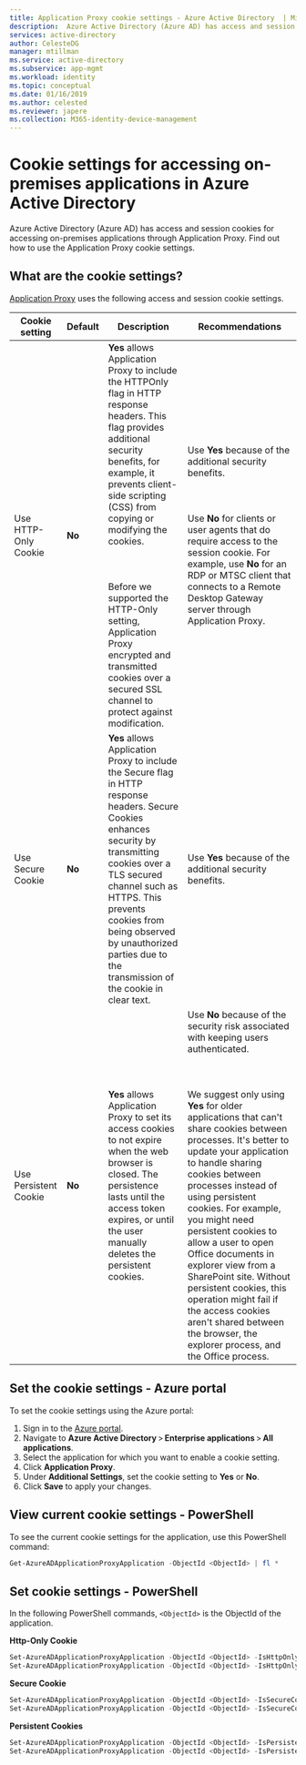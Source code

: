 ```yaml
---
title: Application Proxy cookie settings - Azure Active Directory  | Microsoft Docs
description:  Azure Active Directory (Azure AD) has access and session cookies for accessing on-premises applications through Application Proxy. In this article, you'll find out how to use and configure the cookie settings. 
services: active-directory
author: CelesteDG
manager: mtillman
ms.service: active-directory
ms.subservice: app-mgmt
ms.workload: identity
ms.topic: conceptual
ms.date: 01/16/2019
ms.author: celested
ms.reviewer: japere
ms.collection: M365-identity-device-management
---
```


# Cookie settings for accessing on-premises applications in Azure Active Directory

Azure Active Directory (Azure AD) has access and session cookies for accessing on-premises applications through Application Proxy. Find out how to use the Application Proxy cookie settings. 

## What are the cookie settings?

[Application Proxy](application-proxy.md) uses the following access and session cookie settings.

| Cookie setting | Default | Description | Recommendations |
| -------------- | ------- | ----------- | --------------- |
| Use HTTP-Only Cookie | **No** | **Yes** allows Application Proxy to include the HTTPOnly flag in HTTP response headers. This flag provides additional security benefits, for example, it prevents client-side scripting (CSS) from copying or modifying the cookies.<br></br><br></br>Before we supported the HTTP-Only setting, Application Proxy encrypted and transmitted cookies over a secured SSL channel to protect against modification. | Use **Yes** because of the additional security benefits.<br></br><br></br>Use **No** for clients or user agents that do require access to the session cookie. For example, use **No** for an RDP or MTSC client that connects to  a Remote Desktop Gateway server through Application Proxy.|
| Use Secure Cookie | **No** | **Yes** allows Application Proxy to include the Secure flag in HTTP response headers. Secure Cookies enhances security by transmitting cookies over a TLS secured channel such as HTTPS. This prevents cookies from being observed by unauthorized parties due to the transmission of the cookie in clear text. | Use **Yes** because of the additional security benefits.|
| Use Persistent Cookie | **No** | **Yes** allows Application Proxy to set its access cookies to not expire when the web browser is closed. The persistence lasts until the access token expires, or until the user manually deletes the persistent cookies. | Use **No** because of the security risk associated with keeping users authenticated.<br></br><br></br>We suggest only using **Yes** for older applications that can't share cookies between processes. It's better to update your application to handle sharing cookies between processes instead of using persistent cookies. For example, you might need persistent cookies to allow a user to open Office documents in explorer view from a SharePoint site. Without persistent cookies, this operation might fail if the access cookies aren't shared between the browser, the explorer process, and the Office process. |

## Set the cookie settings - Azure portal
To set the cookie settings using the Azure portal:

1. Sign in to the [Azure portal](https://portal.azure.com). 
2. Navigate to **Azure Active Directory** > **Enterprise applications** > **All applications**.
3. Select the application for which you want to enable a cookie setting.
4. Click **Application Proxy**.
5. Under **Additional Settings**, set the cookie setting to **Yes** or **No**.
6. Click **Save** to apply your changes. 

## View current cookie settings - PowerShell

To see the current cookie settings for the application, use this PowerShell command:  

```powershell
Get-AzureADApplicationProxyApplication -ObjectId <ObjectId> | fl * 
```

## Set cookie settings - PowerShell

In the following PowerShell commands, ```<ObjectId>``` is the ObjectId of the application. 

**Http-Only Cookie** 

```powershell
Set-AzureADApplicationProxyApplication -ObjectId <ObjectId> -IsHttpOnlyCookieEnabled $true 
Set-AzureADApplicationProxyApplication -ObjectId <ObjectId> -IsHttpOnlyCookieEnabled $false 
```

**Secure Cookie**

```powershell
Set-AzureADApplicationProxyApplication -ObjectId <ObjectId> -IsSecureCookieEnabled $true 
Set-AzureADApplicationProxyApplication -ObjectId <ObjectId> -IsSecureCookieEnabled $false 
```

**Persistent Cookies**

```powershell
Set-AzureADApplicationProxyApplication -ObjectId <ObjectId> -IsPersistentCookieEnabled $true 
Set-AzureADApplicationProxyApplication -ObjectId <ObjectId> -IsPersistentCookieEnabled $false 
```
